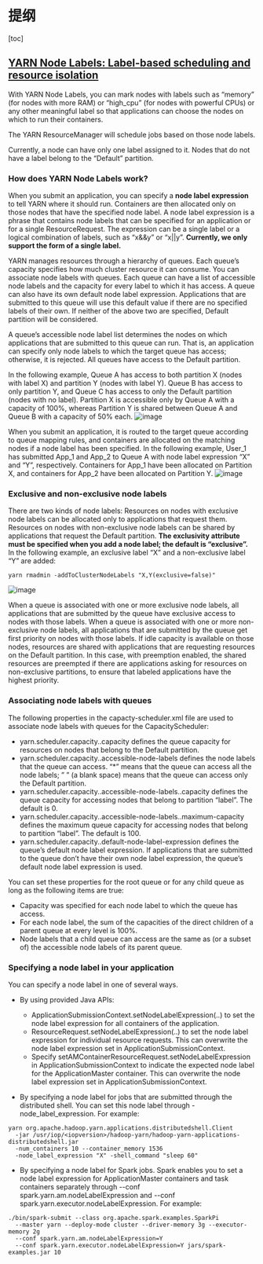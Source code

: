 # 提纲
[toc]

## [YARN Node Labels: Label-based scheduling and resource isolation](https://developer.ibm.com/hadoop/2017/03/10/yarn-node-labels/)
With YARN Node Labels, you can mark nodes with labels such as “memory” (for nodes with more RAM) or “high_cpu” (for nodes with powerful CPUs) or any other meaningful label so that applications can choose the nodes on which to run their containers. 

The YARN ResourceManager will schedule jobs based on those node labels.

Currently, a node can have only one label assigned to it. Nodes that do not have a label belong to the “Default” partition.

### How does YARN Node Labels work?
When you submit an application, you can specify a **node label expression** to tell YARN where it should run. Containers are then allocated only on those nodes that have the specified node label. A node label expression is a phrase that contains node labels that can be specified for an application or for a single ResourceRequest. The expression can be a single label or a logical combination of labels, such as “x&&y” or “x||y”. **Currently, we only support the form of a single label.**

YARN manages resources through a hierarchy of queues. Each queue’s capacity specifies how much cluster resource it can consume. You can associate node labels with queues. Each queue can have a list of accessible node labels and the capacity for every label to which it has access. A queue can also have its own default node label expression. Applications that are submitted to this queue will use this default value if there are no specified labels of their own. If neither of the above two are specified, Default partition will be considered.

A queue’s accessible node label list determines the nodes on which applications that are submitted to this queue can run. That is, an application can specify only node labels to which the target queue has access; otherwise, it is rejected. All queues have access to the Default partition.

In the following example, Queue A has access to both partition X (nodes with label X) and partition Y (nodes with label Y). Queue B has access to only partition Y, and Queue C has access to only the Default partition (nodes with no label). Partition X is accessible only by Queue A with a capacity of 100%, whereas Partition Y is shared between Queue A and Queue B with a capacity of 50% each.
![image](https://developer.ibm.com/hadoop/wp-content/uploads/sites/28/2017/02/Node-labels.png)

When you submit an application, it is routed to the target queue according to queue mapping rules, and containers are allocated on the matching nodes if a node label has been specified. In the following example, User_1 has submitted App_1 and App_2 to Queue A with node label expression “X” and “Y”, respectively. Containers for App_1 have been allocated on Partition X, and containers for App_2 have been allocated on Partition Y.
![image](https://developer.ibm.com/hadoop/wp-content/uploads/sites/28/2017/03/submit-applications-to-queues.png)

### Exclusive and non-exclusive node labels
There are two kinds of node labels:
Resources on nodes with exclusive node labels can be allocated only to applications that request them.
Resources on nodes with non-exclusive node labels can be shared by applications that request the Default partition.
**The exclusivity attribute must be specified when you add a node label; the default is “exclusive”.** In the following example, an exclusive label “X” and a non-exclusive label “Y” are added:
```
yarn rmadmin -addToClusterNodeLabels "X,Y(exclusive=false)"
```
![image](https://developer.ibm.com/hadoop/wp-content/uploads/sites/28/2017/02/non-exclusive-node-labels.png)

When a queue is associated with one or more exclusive node labels, all applications that are submitted by the queue have exclusive access to nodes with those labels. When a queue is associated with one or more non-exclusive node labels, all applications that are submitted by the queue get first priority on nodes with those labels. If idle capacity is available on those nodes, resources are shared with applications that are requesting resources on the Default partition. In this case, with preemption enabled, the shared resources are preempted if there are applications asking for resources on non-exclusive partitions, to ensure that labeled applications have the highest priority.

### Associating node labels with queues
The following properties in the capacty-scheduler.xml file are used to associate node labels with queues for the CapacityScheduler:
- yarn.scheduler.capacity.<queue-path>.capacity defines the queue capacity for resources on nodes that belong to the Default partition.
- yarn.scheduler.capacity.<queue-path>.accessible-node-labels defines the node labels that the queue can access. “*” means that the queue can access all the node labels; ” ” (a blank space) means that the queue can access only the Default partition.
- yarn.scheduler.capacity.<queue-path>.accessible-node-labels.<label>.capacity defines the queue capacity for accessing nodes that belong to partition “label”. The default is 0.
- yarn.scheduler.capacity.<queue-path>.accessible-node-labels.<label>.maximum-capacity defines the maximum queue capacity for accessing nodes that belong to partition “label”. The default is 100.
- yarn.scheduler.capacity.<queue-path>.default-node-label-expression defines the queue’s default node label expression. If applications that are submitted to the queue don’t have their own node label expression, the queue’s default node label expression is used.

You can set these properties for the root queue or for any child queue as long as the following items are true:
- Capacity was specified for each node label to which the queue has access.
- For each node label, the sum of the capacities of the direct children of a parent queue at every level is 100%.
- Node labels that a child queue can access are the same as (or a subset of) the accessible node labels of its parent queue.

### Specifying a node label in your application
You can specify a node label in one of several ways.
- By using provided Java APIs:
    - ApplicationSubmissionContext.setNodeLabelExpression(..) to set the node label expression for all containers of the application.
    - ResourceRequest.setNodeLabelExpression(..) to set the node label expression for individual resource requests. This can overwrite the node label expression set in ApplicationSubmissionContext.
    - Specify setAMContainerResourceRequest.setNodeLabelExpression in ApplicationSubmissionContext to indicate the expected node label for the ApplicationMaster container. This can overwrite the node label expression set in ApplicationSubmissionContext.

- By specifying a node label for jobs that are submitted through the distributed shell. You can set this node label through -node_label_expression. For example:
```
yarn org.apache.hadoop.yarn.applications.distributedshell.Client
  -jar /usr/iop/<iopversion>/hadoop-yarn/hadoop-yarn-applications-distributedshell.jar
  -num_containers 10 --container_memory 1536
  -node_label_expression "X" -shell_command "sleep 60"
```

- By specifying a node label for Spark jobs. Spark enables you to set a node label expression for ApplicationMaster containers and task containers separately through --conf spark.yarn.am.nodeLabelExpression and --conf spark.yarn.executor.nodeLabelExpression. For example:
```
./bin/spark-submit --class org.apache.spark.examples.SparkPi
  --master yarn --deploy-mode cluster --driver-memory 3g --executor-memory 2g
  --conf spark.yarn.am.nodeLabelExpression=Y
  --conf spark.yarn.executor.nodeLabelExpression=Y jars/spark-examples.jar 10
```
